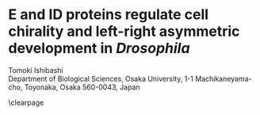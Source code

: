# E and ID proteins regulate cell chirality and left-right asymmetric development in *Drosophila*

Tomoki Ishibashi  
Department of Biological Sciences, Osaka University, 1-1 Machikaneyama-cho, Toyonaka, Osaka 560-0043, Japan  

\clearpage


